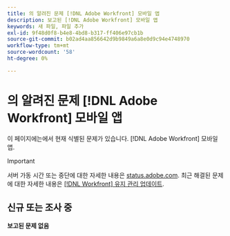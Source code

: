 ```yaml
---
title: 의 알려진 문제 [!DNL Adobe Workfront] 모바일 앱
description: 보고된 [!DNL Adobe Workfront] 모바일 앱
keywords: 새 파일, 파일 추가
exl-id: 9f48d0f8-b4e8-4bd8-b317-ff406e97cb1b
source-git-commit: b02ad4aa856642d9b9849a6a8e0d9c94e4748970
workflow-type: tm+mt
source-wordcount: '58'
ht-degree: 0%

---
```


# 의 알려진 문제 [!DNL Adobe Workfront] 모바일 앱

이 페이지에는에서 현재 식별된 문제가 있습니다. [!DNL Adobe Workfront] 모바일 앱.

>[!IMPORTANT]
>
>서버 가동 시간 또는 중단에 대한 자세한 내용은 [status.adobe.com](https://status.adobe.com). 최근 해결된 문제에 대한 자세한 내용은 [[!DNL Workfront] 유지 관리 업데이트](../maintenance/current-updates.md).

## 신규 또는 조사 중

**보고된 문제 없음**

<!--

## Current Issues

|Issue  |Last Modified   | 
|---|---|
|Issue text  | YYYY/MM/DD  | 

-->

